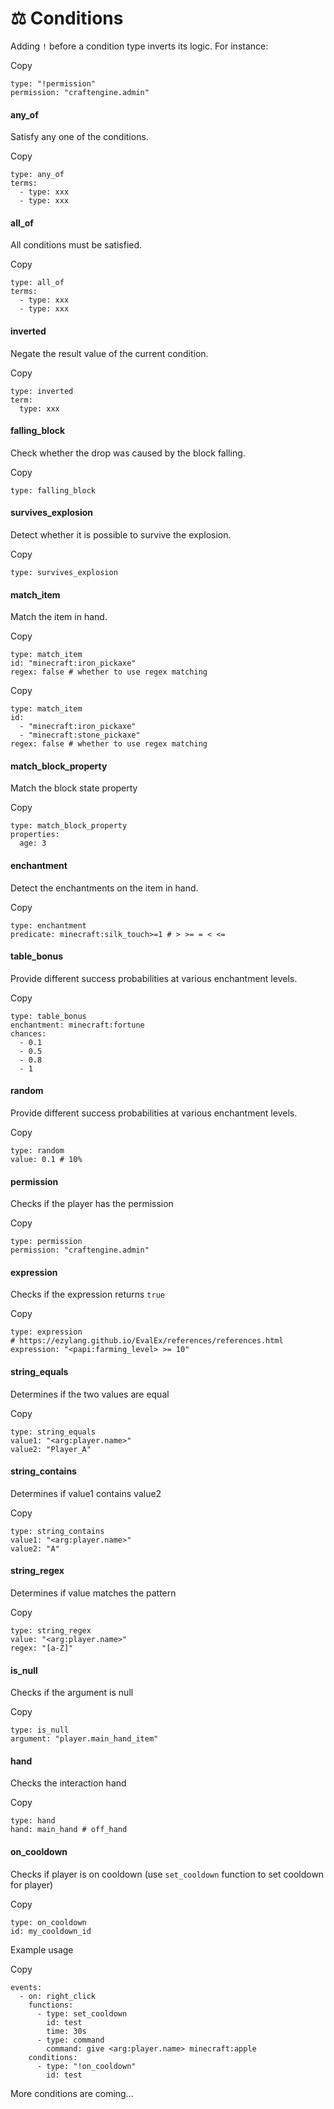 # ⚖️ Conditions

Adding `!` before a condition type inverts its logic. For instance:

Copy

```
type: "!permission"
permission: "craftengine.admin"
```

#### any\_of <a href="#any_of" id="any_of"></a>

Satisfy any one of the conditions.

Copy

```
type: any_of
terms:
  - type: xxx
  - type: xxx
```

#### all\_of <a href="#all_of" id="all_of"></a>

All conditions must be satisfied.

Copy

```
type: all_of
terms:
  - type: xxx
  - type: xxx
```

#### inverted <a href="#inverted" id="inverted"></a>

Negate the result value of the current condition.

Copy

```
type: inverted
term:
  type: xxx
```

#### falling\_block <a href="#falling_block" id="falling_block"></a>

Check whether the drop was caused by the block falling.

Copy

```
type: falling_block
```

#### survives\_explosion <a href="#survives_explosion" id="survives_explosion"></a>

Detect whether it is possible to survive the explosion.

Copy

```
type: survives_explosion
```

#### match\_item <a href="#match_item" id="match_item"></a>

Match the item in hand.

Copy

```
type: match_item
id: "minecraft:iron_pickaxe"
regex: false # whether to use regex matching
```

Copy

```
type: match_item
id: 
  - "minecraft:iron_pickaxe"
  - "minecraft:stone_pickaxe"
regex: false # whether to use regex matching
```

#### match\_block\_property <a href="#match_block_property" id="match_block_property"></a>

Match the block state property

Copy

```
type: match_block_property
properties:
  age: 3
```

#### enchantment <a href="#enchantment" id="enchantment"></a>

Detect the enchantments on the item in hand.

Copy

```
type: enchantment
predicate: minecraft:silk_touch>=1 # > >= = < <=
```

#### table\_bonus <a href="#table_bonus" id="table_bonus"></a>

Provide different success probabilities at various enchantment levels.

Copy

```
type: table_bonus
enchantment: minecraft:fortune
chances:
  - 0.1
  - 0.5
  - 0.8
  - 1
```

#### random <a href="#random" id="random"></a>

Provide different success probabilities at various enchantment levels.

Copy

```
type: random
value: 0.1 # 10%
```

#### permission <a href="#permission" id="permission"></a>

Checks if the player has the permission

Copy

```
type: permission
permission: "craftengine.admin"
```

#### expression <a href="#expression" id="expression"></a>

Checks if the expression returns `true`

Copy

```
type: expression
# https://ezylang.github.io/EvalEx/references/references.html
expression: "<papi:farming_level> >= 10"
```

#### string\_equals <a href="#string_equals" id="string_equals"></a>

Determines if the two values are equal

Copy

```
type: string_equals
value1: "<arg:player.name>"
value2: "Player_A"
```

#### string\_contains <a href="#string_contains" id="string_contains"></a>

Determines if value1 contains value2

Copy

```
type: string_contains
value1: "<arg:player.name>"
value2: "A"
```

#### string\_regex <a href="#string_regex" id="string_regex"></a>

Determines if value matches the pattern

Copy

```
type: string_regex
value: "<arg:player.name>"
regex: "[a-Z]"
```

#### is\_null <a href="#is_null" id="is_null"></a>

Checks if the argument is null

Copy

```
type: is_null
argument: "player.main_hand_item"
```

#### hand <a href="#hand" id="hand"></a>

Checks the interaction hand

Copy

```
type: hand
hand: main_hand # off_hand
```

#### on\_cooldown <a href="#on_cooldown" id="on_cooldown"></a>

Checks if player is on cooldown (use `set_cooldown` function to set cooldown for player)

Copy

```
type: on_cooldown
id: my_cooldown_id
```

Example usage

Copy

```
events:
  - on: right_click
    functions:
      - type: set_cooldown
        id: test
        time: 30s
      - type: command
        command: give <arg:player.name> minecraft:apple
    conditions:
      - type: "!on_cooldown"
        id: test
```

More conditions are coming...
